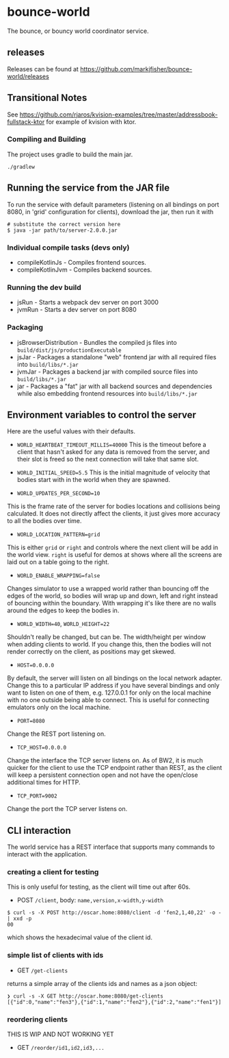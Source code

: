 # bounce-world

The bounce, or bouncy world coordinator service.

## releases

Releases can be found at https://github.com/markjfisher/bounce-world/releases

## Transitional Notes

See https://github.com/rjaros/kvision-examples/tree/master/addressbook-fullstack-ktor for example of kvision with ktor.

### Compiling and Building

The project uses gradle to build the main jar.

```
./gradlew
```
## Running the service from the JAR file

To run the service with default parameters (listening on all bindings on port 8080, in 'grid' configuration for clients), download the jar, then run it with

```shell
# substitute the correct version here
$ java -jar path/to/server-2.0.0.jar
```

### Individual compile tasks (devs only)

* compileKotlinJs - Compiles frontend sources.
* compileKotlinJvm - Compiles backend sources.

### Running the dev build

* jsRun - Starts a webpack dev server on port 3000
* jvmRun - Starts a dev server on port 8080

### Packaging

* jsBrowserDistribution - Bundles the compiled js files into `build/dist/js/productionExecutable`
* jsJar - Packages a standalone "web" frontend jar with all required files into `build/libs/*.jar`
* jvmJar - Packages a backend jar with compiled source files into `build/libs/*.jar`
* jar - Packages a "fat" jar with all backend sources and dependencies while also embedding frontend resources into `build/libs/*.jar`


## Environment variables to control the server

Here are the useful values with their defaults.

- `WORLD_HEARTBEAT_TIMEOUT_MILLIS=40000`
This is the timeout before a client that hasn't asked for any data is removed from the server, and their
slot is freed so the next connection will take that same slot.

- `WORLD_INITIAL_SPEED=5.5`
This is the initial magnitude of velocity that bodies start with in the world when they are spawned.

- `WORLD_UPDATES_PER_SECOND=10`

This is the frame rate of the server for bodies locations and collisions being calculated. It does
not directly affect the clients, it just gives more accuracy to all the bodies over time.

- `WORLD_LOCATION_PATTERN=grid`

This is either `grid` or `right` and controls where the next client will be add in the world view.
`right` is useful for demos at shows where all the screens are laid out on a table going to the right.

- `WORLD_ENABLE_WRAPPING=false`

Changes simulator to use a wrapped world rather than bouncing off the edges of the world, so bodies
will wrap up and down, left and right instead of bouncing within the boundary. With wrapping it's like
there are no walls around the edges to keep the bodies in.

- `WORLD_WIDTH=40`, `WORLD_HEIGHT=22`

Shouldn't really be changed, but can be. The width/height per window when adding clients to world. If you change this, then
the bodies will not render correctly on the client, as positions may get skewed.

- `HOST=0.0.0.0`

By default, the server will listen on all bindings on the local network adapter. Change this to a particular IP
address if you have several bindings and only want to listen on one of them, e.g. 127.0.0.1 for only on
the local machine with no one outside being able to connect. This is useful for connecting emulators only on
the local machine.

- `PORT=8080`

Change the REST port listening on.

- `TCP_HOST=0.0.0.0`

Change the interface the TCP server listens on. As of BW2, it is much quicker for the client to use the TCP endpoint rather than REST, as the client
will keep a persistent connection open and not have the open/close additional times for HTTP.

- `TCP_PORT=9002`

Change the port the TCP server listens on.

## CLI interaction

The world service has a REST interface that supports many commands to interact with the application.

### creating a client for testing

This is only useful for testing, as the client will time out after 60s.

- POST `/client`, body: `name,version,x-width,y-width`

```shell
$ curl -s -X POST http://oscar.home:8080/client -d 'fen2,1,40,22' -o - | xxd -p
00
```
which shows the hexadecimal value of the client id.

### simple list of clients with ids

- GET `/get-clients`

returns a simple array of the clients ids and names as a json object:

```
❯ curl -s -X GET http://oscar.home:8080/get-clients
[{"id":0,"name":"fen3"},{"id":1,"name":"fen2"},{"id":2,"name":"fen1"}]
```

### reordering clients

THIS IS WIP AND NOT WORKING YET

- GET `/reorder/id1,id2,id3,...`
